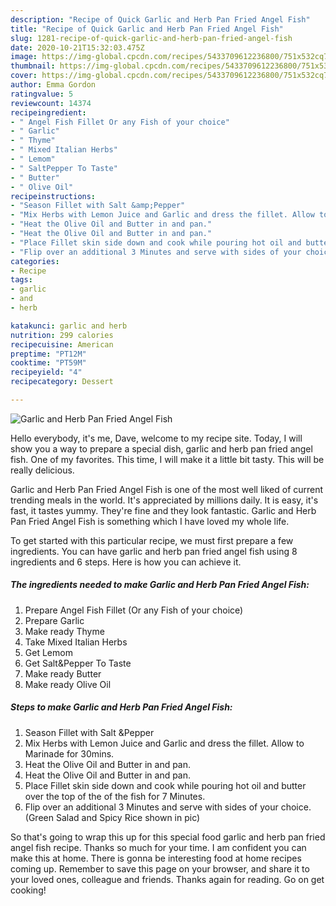 ```yaml
---
description: "Recipe of Quick Garlic and Herb Pan Fried Angel Fish"
title: "Recipe of Quick Garlic and Herb Pan Fried Angel Fish"
slug: 1281-recipe-of-quick-garlic-and-herb-pan-fried-angel-fish
date: 2020-10-21T15:32:03.475Z
image: https://img-global.cpcdn.com/recipes/5433709612236800/751x532cq70/garlic-and-herb-pan-fried-angel-fish-recipe-main-photo.jpg
thumbnail: https://img-global.cpcdn.com/recipes/5433709612236800/751x532cq70/garlic-and-herb-pan-fried-angel-fish-recipe-main-photo.jpg
cover: https://img-global.cpcdn.com/recipes/5433709612236800/751x532cq70/garlic-and-herb-pan-fried-angel-fish-recipe-main-photo.jpg
author: Emma Gordon
ratingvalue: 5
reviewcount: 14374
recipeingredient:
- " Angel Fish Fillet Or any Fish of your choice"
- " Garlic"
- " Thyme"
- " Mixed Italian Herbs"
- " Lemom"
- " SaltPepper To Taste"
- " Butter"
- " Olive Oil"
recipeinstructions:
- "Season Fillet with Salt &amp;Pepper"
- "Mix Herbs with Lemon Juice and Garlic and dress the fillet. Allow to Marinade for 30mins."
- "Heat the Olive Oil and Butter in and pan."
- "Heat the Olive Oil and Butter in and pan."
- "Place Fillet skin side down and cook while pouring hot oil and butter over the top of the of the fish for 7 Minutes."
- "Flip over an additional 3 Minutes and serve with sides of your choice. (Green Salad and Spicy Rice shown in pic)"
categories:
- Recipe
tags:
- garlic
- and
- herb

katakunci: garlic and herb 
nutrition: 299 calories
recipecuisine: American
preptime: "PT12M"
cooktime: "PT59M"
recipeyield: "4"
recipecategory: Dessert

---
```



![Garlic and Herb Pan Fried Angel Fish](https://img-global.cpcdn.com/recipes/5433709612236800/751x532cq70/garlic-and-herb-pan-fried-angel-fish-recipe-main-photo.jpg)

Hello everybody, it's me, Dave, welcome to my recipe site. Today, I will show you a way to prepare a special dish, garlic and herb pan fried angel fish. One of my favorites. This time, I will make it a little bit tasty. This will be really delicious.



Garlic and Herb Pan Fried Angel Fish is one of the most well liked of current trending meals in the world. It's appreciated by millions daily. It is easy, it's fast, it tastes yummy. They're fine and they look fantastic. Garlic and Herb Pan Fried Angel Fish is something which I have loved my whole life.


To get started with this particular recipe, we must first prepare a few ingredients. You can have garlic and herb pan fried angel fish using 8 ingredients and 6 steps. Here is how you can achieve it.

<!--inarticleads1-->

##### The ingredients needed to make Garlic and Herb Pan Fried Angel Fish:

1. Prepare  Angel Fish Fillet (Or any Fish of your choice)
1. Prepare  Garlic
1. Make ready  Thyme
1. Take  Mixed Italian Herbs
1. Get  Lemom
1. Get  Salt&amp;Pepper To Taste
1. Make ready  Butter
1. Make ready  Olive Oil




<!--inarticleads2-->

##### Steps to make Garlic and Herb Pan Fried Angel Fish:

1. Season Fillet with Salt &amp;Pepper
1. Mix Herbs with Lemon Juice and Garlic and dress the fillet. Allow to Marinade for 30mins.
1. Heat the Olive Oil and Butter in and pan.
1. Heat the Olive Oil and Butter in and pan.
1. Place Fillet skin side down and cook while pouring hot oil and butter over the top of the of the fish for 7 Minutes.
1. Flip over an additional 3 Minutes and serve with sides of your choice. (Green Salad and Spicy Rice shown in pic)




So that's going to wrap this up for this special food garlic and herb pan fried angel fish recipe. Thanks so much for your time. I am confident you can make this at home. There is gonna be interesting food at home recipes coming up. Remember to save this page on your browser, and share it to your loved ones, colleague and friends. Thanks again for reading. Go on get cooking!
